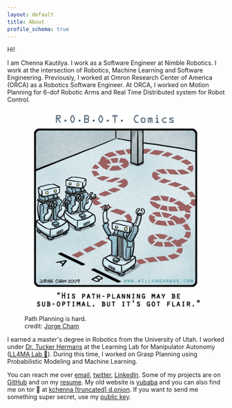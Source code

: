 ```yaml
---
layout: default
title: About
profile_schema: true
---
```


Hi!

I am Chenna Kautilya. I work as a Software Engineer at Nimble Robotics. I work
at the intersection of Robotics, Machine Learning and Software Engineering.
Previously, I worked at Omron Research Center of America (ORCA) as a Robotics
Software Engineer. At ORCA, I worked on Motion Planning for 6-dof Robotic Arms and
Real Time Distributed system for Robot Control.

<figure>
  <picture>
    <source type="image/webp" srcset="/assets/images/path_planning_01.600h.webp">
    <source type="image/jpeg" srcset="/assets/images/path_planning_01.600h.jpg">
    <img src="/assets/images/path_planning_01.600h.png" alt="Path Planning is hard" class="center">
  </picture>
<figcaption class="maincolumn-figure">Path Planning is hard. <br>credit: <a href="http://phdcomics.com/">Jorge Cham</a>
</figcaption>
</figure>

I earned a master's degree in Robotics from the University of Utah.
I worked under [Dr. Tucker Hermans](http://www.cs.utah.edu/~thermans/) at the
Learning Lab for Manipulator Autonomy ([LL4MA Lab 🦙](https://robot-learning.cs.utah.edu/)).
During this time, I worked on Grasp Planning using Probabilistic Modeling and
Machine Learning.

<!--
<figure>
  <picture>
    <source type="image/webp" srcset="/assets/images/approximate_knowledge.webp">
    <source type="image/jpeg" srcset="/assets/images/approximate_knowledge.jpg">
    <img src="/assets/images/approximate_knowledge.png" alt="I have approximate knowledge of many things" class="center">
  </picture>
</figure>
-->

You can reach me over [email](mailto:hi@chenna.me),
[twitter](https://twitter.com/{{site.twitter_username}}),
[LinkedIn](https://www.linkedin.com/in/{{site.linkedin_username}}). Some of my
projects are on [GitHub](https://github.com/{{site.github_username}}) and on
my [resume](https://resume.chenna.me/). My old
website is [yubaba](http://yubaba.herokuapp.com) and you can also find me on
tor 🧅 at [kchenna [truncated] d.onion](http://kchennaidgy3hvkhzesbde5jgob6434fucyntd34fhiadjfvjfcjzbid.onion/).
If you want to send me something super secret, use my [public key](https://keybase.io/hashb/pgp_keys.asc).
<!-- Here's an old [picture of me](/headshot). -->

<!-- 
A haiku for your time :)

> *Robotic arms move,*  
> *Fast and steady, smooth and sleek,*  
> *Electric muscles flex.*  
-->

<!--
My other domains that are currently dormant:

- [kautilya.ch](https://kautilya.ch/)
- [koko.business](http://koko.business/)
- [ௐ.com](https://ௐ.com/)
- [🤖🦾.ml](https://xn--yp9hqk.ml/)
- [0x2A.cfd](https://0x2a.cfd/)
- [~~kautilya-consulting.com~~](https://kautilya-consulting.com)
- [~~fridgesurfing.me~~](https://fridgesurfing.me)
-->

<!--
English  |:|&nbsp;  Kautilya
Telugu  |:|&nbsp;  కౌటిల్య
Kannada  |:|&nbsp;  ಕೌಟಿಲ್ಯ
Tamil  |:|&nbsp;  கௌடில்ய
Hindi  |:|&nbsp;  कौटिल्य
Japanese  |:|&nbsp;  コウティリア
Persian  |:|&nbsp; کوتلیا
-->

[^1]: This picture was taken from [Jorge Cham](http://phdcomics.com/)'s work for [Willow Garage](http://www.willowgarage.com/blog/2009/09/04/robot-comics-path-planning) as part of the R.O.B.O.T. Comics series.
